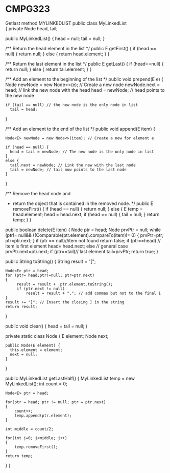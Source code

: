 # CMPG323
Getlast method MYLINKEDLIST
public class MyLinkedList<E>  
{
  private Node<E> head, tail;
 
  public MyLinkedList()
  {
     head = null;
	 tail = null;
  }

  /** Return the head element in the list */
  public E getFirst() 
  {
    if (head == null) 
    {
      return null;
    }
    else
    {
      return head.element;
    }
  }

  /** Return the last element in the list */
  public E getLast() {
    if (head==null) {
      return null;
    }
    else {
      return tail.element;
    }
  }

  /** Add an element to the beginning of the list */
  public void prepend(E e) 
  {
    Node<E> newNode = new Node<>(e); // Create a new node
    newNode.next = head; // link the new node with the head
    head = newNode; // head points to the new node
   
    if (tail == null) // the new node is the only node in list
      tail = head;
  }

  /** Add an element to the end of the list */
  public void append(E item) {
    
	Node<E> newNode = new Node<>(item); // Create a new for element e

    if (head == null) {
      head = tail = newNode; // The new node is the only node in list
    }
    else {
      tail.next = newNode; // Link the new with the last node
      tail = newNode; // tail now points to the last node
    }
  }

  
  /** Remove the head node and
   *  return the object that is contained in the removed node. */
  public E removeFirst() {
    if (head == null) {
      return null;
    }
    else {
      E temp = head.element;
      head = head.next;
      if (head == null) {
        tail = null;
      }
      return temp;
    }
  }


 


public boolean delete(E item)
   {
	   Node<E> ptr = head;
	   Node<E> prvPtr = null;
	   while (ptr!= null&& ((Comparable)ptr.element).compareTo(item)!= 0)
	   {
		   prvPtr=ptr;
		   ptr=ptr.next;
	   }
	   if (ptr == null)//item not found
		   return false;
	   if (ptr==head) // item is first element
		   head= head.next;
	   else // general case
		   prvPtr.next=ptr.next;
	   if (ptr==tail)// last element
		   tail=prvPtr;
	   return true;
   }
 
  public String toString() {
    String result = "[";

    Node<E> ptr = head;
    for (ptr= head;ptr!=null; ptr=ptr.next) 
	{
		 result = result +  ptr.element.toString();     
		 if (ptr.next != null)
             result = result + ","; // add commas but not to the final 1   
	}
    result += "]"; // Insert the closing ] in the string
    return result;
  }


  public void clear() {
     head = tail = null;
  }


  private static class Node<E> {
    E element;
    Node<E> next;

    public Node(E element) {
      this.element = element;
	  next = null;
    }
  }
   


public MyLinkedList getLastHalf()
{
    MyLinkedList temp = new MyLinkedList();
    int count = 0;
    
    Node<E> ptr = head;
    
    for(ptr = head; ptr != null; ptr = ptr.next)
    {
        count++;
        temp.append(ptr.element);
    }
    
    int middle = count/2;
    
    for(int j=0; j<middle; j++)
    {
        temp.removeFirst();
    }
    return temp;

}
}
    
    
 
            
          
          
          
          
          
